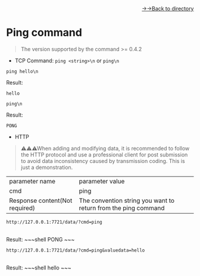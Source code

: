 [<p align="right">->->Back to directory</p>](../0.directory.md)  

# Ping command  

>The version supported by the command >= 0.4.2

* TCP
Command: `ping <string>\n` or `ping\n`  

~~~shell
ping hello\n
~~~
Result:  
~~~shell
hello
~~~

~~~shell
ping\n
~~~
Result:  
~~~shell
PONG
~~~

* HTTP
>⚠⚠⚠When adding and modifying data, it is recommended to follow the HTTP protocol and use a professional client for post submission to avoid data inconsistency caused by transmission coding. This is just a demonstration.    

<table>
    <tr>
        <td>parameter name</td>
        <td>parameter value</td>
    </tr>
    <tr>
        <td>cmd</td>
        <td>ping</td>
    </tr>
    <tr>
        <td>Response content(Not required)</td>
        <td>The convention string you want to return from the ping command</td>
    </tr> 
</table> 

~~~shell
http://127.0.0.1:7721/data/?cmd=ping
~~~
<br>
Result:
~~~shell
PONG
~~~


~~~shell
http://127.0.0.1:7721/data/?cmd=ping&valuedata=hello
~~~
<br>
Result:
~~~shell
hello
~~~